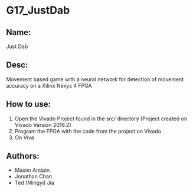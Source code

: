 # G17_JustDab
## Name: 
Just Dab
## Desc: 
Movement based game with a neural network for detection of movement accuracy on a Xilinx Nexys 4 FPGA
## How to use:
1. Open the Vivado Project found in the src/ directory (Project created on Vivado Version 2016.2)
2. Program the FPGA with the code from the project on Vivado
3. On Viva

## Authors:
* Maxim Antipin
* Jonathan Chan
* Ted (Mingyi) Jia
